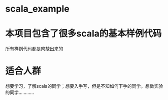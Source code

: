 # scala_example
# 本项目包含了很多scala的基本样例代码
所有样例代码都是肉敲出来的

# 适合人群
想要学习，了解scala的同学；想要入手写，但是不知如何下手的同学。想做实验的同学…………
